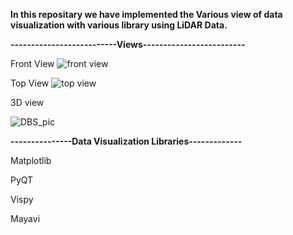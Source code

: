 **In this repositary we have implemented the Various view of data visualization with various library using LiDAR Data.**

**--------------------------Views-------------------------**

Front View
![front view](https://user-images.githubusercontent.com/84854222/119775614-7a144580-bee1-11eb-8e88-0b41a04e7a98.png)


Top View
![top view](https://user-images.githubusercontent.com/84854222/119775676-90ba9c80-bee1-11eb-96ba-2a6d82f4bf8a.png)


3D view

![DBS_pic](https://user-images.githubusercontent.com/84854222/119775697-99ab6e00-bee1-11eb-81c4-af78b131eb71.png)


**---------------Data Visualization Libraries-------------**

Matplotlib 

PyQT 

Vispy

Mayavi
